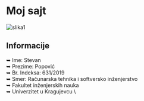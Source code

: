 # Moj sajt
![slika1](https://external-content.duckduckgo.com/iu/?u=http%3A%2F%2Fwallup.net%2Fwp-content%2Fuploads%2F2016%2F05%2F27%2F351775-The_Witcher_3_Wild_Hunt.jpg&f=1&nofb=1)
## Informacije

&#10149; Ime: Stevan \
&#10149; Prezime: Popović \
&#10149; Br. Indeksa: 631/2019 \
&#10149; Smer: Računarska tehnika i softversko inženjerstvo \
&#10149; Fakultet inženjerskih nauka \
&#10149; Univerzitet u Kragujevcu \

